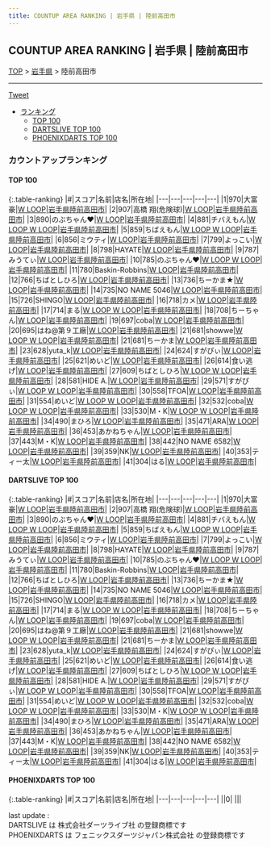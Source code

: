 ```yaml
---
title: COUNTUP AREA RANKING | 岩手県 | 陸前高田市
---
```

## COUNTUP AREA RANKING | 岩手県 | 陸前高田市

[TOP](/darts/rank/) > [岩手県](/darts/rank/岩手県/) > 陸前高田市

___

<a href="https://twitter.com/share?ref_src=twsrc%5Etfw" data-text="COUNTUP AREA RANKING | 岩手県陸前高田市" class="twitter-share-button" data-hashtags="DARTSLIVE,PHOENIXDARTS,darts,ダーツ" data-show-count="false">Tweet</a>

* [ランキング](#カウントアップランキング)
    * [TOP 100](#top-100)
    * [DARTSLIVE TOP 100](#dartslive-top-100)
    * [PHOENIXDARTS TOP 100](#phoenixdarts-top-100)

### カウントアップランキング

#### TOP 100



{:.table-ranking}
|#|スコア|名前|店名|所在地|
|---|---|---|---|---|
|1|970|<span class="rank-name-dl">大富 豪</span>|<a href="https://search.dartslive.com/jp/shop/9b3886d2ef2fa5150d9b047a20a7ba1e">W LOOP</a>|<a href="/darts/rank/岩手県/陸前高田市">岩手県陸前高田市</a>|
|2|907|<span class="rank-name-dl">高橋 翔(危険球)</span>|<a href="https://search.dartslive.com/jp/shop/9b3886d2ef2fa5150d9b047a20a7ba1e">W LOOP</a>|<a href="/darts/rank/岩手県/陸前高田市">岩手県陸前高田市</a>|
|3|890|<span class="rank-name-dl">のぶちゃん❤️</span>|<a href="https://search.dartslive.com/jp/shop/9b3886d2ef2fa5150d9b047a20a7ba1e">W LOOP</a>|<a href="/darts/rank/岩手県/陸前高田市">岩手県陸前高田市</a>|
|4|881|<span class="rank-name-dl">チバえもん</span>|<a href="https://search.dartslive.com/jp/shop/9b3886d2ef2fa5150d9b047a20a7ba1e">W LOOP W LOOP</a>|<a href="/darts/rank/岩手県/陸前高田市">岩手県陸前高田市</a>|
|5|859|<span class="rank-name-dl">ちばえもん</span>|<a href="https://search.dartslive.com/jp/shop/9b3886d2ef2fa5150d9b047a20a7ba1e">W LOOP W LOOP</a>|<a href="/darts/rank/岩手県/陸前高田市">岩手県陸前高田市</a>|
|6|856|<span class="rank-name-dl">ミウティ</span>|<a href="https://search.dartslive.com/jp/shop/9b3886d2ef2fa5150d9b047a20a7ba1e">W LOOP</a>|<a href="/darts/rank/岩手県/陸前高田市">岩手県陸前高田市</a>|
|7|799|<span class="rank-name-dl">よっこい</span>|<a href="https://search.dartslive.com/jp/shop/9b3886d2ef2fa5150d9b047a20a7ba1e">W LOOP</a>|<a href="/darts/rank/岩手県/陸前高田市">岩手県陸前高田市</a>|
|8|798|<span class="rank-name-dl">HAYATE</span>|<a href="https://search.dartslive.com/jp/shop/9b3886d2ef2fa5150d9b047a20a7ba1e">W LOOP</a>|<a href="/darts/rank/岩手県/陸前高田市">岩手県陸前高田市</a>|
|9|787|<span class="rank-name-dl">みうてぃ</span>|<a href="https://search.dartslive.com/jp/shop/9b3886d2ef2fa5150d9b047a20a7ba1e">W LOOP</a>|<a href="/darts/rank/岩手県/陸前高田市">岩手県陸前高田市</a>|
|10|785|<span class="rank-name-dl">のぶちゃん❤️</span>|<a href="https://search.dartslive.com/jp/shop/9b3886d2ef2fa5150d9b047a20a7ba1e">W LOOP W LOOP</a>|<a href="/darts/rank/岩手県/陸前高田市">岩手県陸前高田市</a>|
|11|780|<span class="rank-name-dl">Baskin-Robbins</span>|<a href="https://search.dartslive.com/jp/shop/9b3886d2ef2fa5150d9b047a20a7ba1e">W LOOP</a>|<a href="/darts/rank/岩手県/陸前高田市">岩手県陸前高田市</a>|
|12|766|<span class="rank-name-dl">ちばとしひろ</span>|<a href="https://search.dartslive.com/jp/shop/9b3886d2ef2fa5150d9b047a20a7ba1e">W LOOP</a>|<a href="/darts/rank/岩手県/陸前高田市">岩手県陸前高田市</a>|
|13|736|<span class="rank-name-dl">ちーかま★</span>|<a href="https://search.dartslive.com/jp/shop/9b3886d2ef2fa5150d9b047a20a7ba1e">W LOOP</a>|<a href="/darts/rank/岩手県/陸前高田市">岩手県陸前高田市</a>|
|14|735|<span class="rank-name-dl">NO NAME 5046</span>|<a href="https://search.dartslive.com/jp/shop/9b3886d2ef2fa5150d9b047a20a7ba1e">W LOOP</a>|<a href="/darts/rank/岩手県/陸前高田市">岩手県陸前高田市</a>|
|15|726|<span class="rank-name-dl">SHINGO</span>|<a href="https://search.dartslive.com/jp/shop/9b3886d2ef2fa5150d9b047a20a7ba1e">W LOOP</a>|<a href="/darts/rank/岩手県/陸前高田市">岩手県陸前高田市</a>|
|16|718|<span class="rank-name-dl">カメ</span>|<a href="https://search.dartslive.com/jp/shop/9b3886d2ef2fa5150d9b047a20a7ba1e">W LOOP</a>|<a href="/darts/rank/岩手県/陸前高田市">岩手県陸前高田市</a>|
|17|714|<span class="rank-name-dl">まる</span>|<a href="https://search.dartslive.com/jp/shop/9b3886d2ef2fa5150d9b047a20a7ba1e">W LOOP W LOOP</a>|<a href="/darts/rank/岩手県/陸前高田市">岩手県陸前高田市</a>|
|18|708|<span class="rank-name-dl">ちーちゃん</span>|<a href="https://search.dartslive.com/jp/shop/9b3886d2ef2fa5150d9b047a20a7ba1e">W LOOP</a>|<a href="/darts/rank/岩手県/陸前高田市">岩手県陸前高田市</a>|
|19|697|<span class="rank-name-dl">coba</span>|<a href="https://search.dartslive.com/jp/shop/9b3886d2ef2fa5150d9b047a20a7ba1e">W LOOP</a>|<a href="/darts/rank/岩手県/陸前高田市">岩手県陸前高田市</a>|
|20|695|<span class="rank-name-dl">はね@第９工廠</span>|<a href="https://search.dartslive.com/jp/shop/9b3886d2ef2fa5150d9b047a20a7ba1e">W LOOP</a>|<a href="/darts/rank/岩手県/陸前高田市">岩手県陸前高田市</a>|
|21|681|<span class="rank-name-dl">showwe</span>|<a href="https://search.dartslive.com/jp/shop/9b3886d2ef2fa5150d9b047a20a7ba1e">W LOOP W LOOP</a>|<a href="/darts/rank/岩手県/陸前高田市">岩手県陸前高田市</a>|
|21|681|<span class="rank-name-dl">ちーかま</span>|<a href="https://search.dartslive.com/jp/shop/9b3886d2ef2fa5150d9b047a20a7ba1e">W LOOP</a>|<a href="/darts/rank/岩手県/陸前高田市">岩手県陸前高田市</a>|
|23|628|<span class="rank-name-dl">yuta_k</span>|<a href="https://search.dartslive.com/jp/shop/9b3886d2ef2fa5150d9b047a20a7ba1e">W LOOP</a>|<a href="/darts/rank/岩手県/陸前高田市">岩手県陸前高田市</a>|
|24|624|<span class="rank-name-dl">すがぴぃ</span>|<a href="https://search.dartslive.com/jp/shop/9b3886d2ef2fa5150d9b047a20a7ba1e">W LOOP</a>|<a href="/darts/rank/岩手県/陸前高田市">岩手県陸前高田市</a>|
|25|621|<span class="rank-name-dl">めいど</span>|<a href="https://search.dartslive.com/jp/shop/9b3886d2ef2fa5150d9b047a20a7ba1e">W LOOP</a>|<a href="/darts/rank/岩手県/陸前高田市">岩手県陸前高田市</a>|
|26|614|<span class="rank-name-dl">食い逃げ</span>|<a href="https://search.dartslive.com/jp/shop/9b3886d2ef2fa5150d9b047a20a7ba1e">W LOOP</a>|<a href="/darts/rank/岩手県/陸前高田市">岩手県陸前高田市</a>|
|27|609|<span class="rank-name-dl">ちばとしひろ</span>|<a href="https://search.dartslive.com/jp/shop/9b3886d2ef2fa5150d9b047a20a7ba1e">W LOOP W LOOP</a>|<a href="/darts/rank/岩手県/陸前高田市">岩手県陸前高田市</a>|
|28|581|<span class="rank-name-dl">HIDE A.</span>|<a href="https://search.dartslive.com/jp/shop/9b3886d2ef2fa5150d9b047a20a7ba1e">W LOOP</a>|<a href="/darts/rank/岩手県/陸前高田市">岩手県陸前高田市</a>|
|29|571|<span class="rank-name-dl">すがぴぃ</span>|<a href="https://search.dartslive.com/jp/shop/9b3886d2ef2fa5150d9b047a20a7ba1e">W LOOP W LOOP</a>|<a href="/darts/rank/岩手県/陸前高田市">岩手県陸前高田市</a>|
|30|558|<span class="rank-name-dl">TFOA</span>|<a href="https://search.dartslive.com/jp/shop/9b3886d2ef2fa5150d9b047a20a7ba1e">W LOOP</a>|<a href="/darts/rank/岩手県/陸前高田市">岩手県陸前高田市</a>|
|31|554|<span class="rank-name-dl">めいど</span>|<a href="https://search.dartslive.com/jp/shop/9b3886d2ef2fa5150d9b047a20a7ba1e">W LOOP W LOOP</a>|<a href="/darts/rank/岩手県/陸前高田市">岩手県陸前高田市</a>|
|32|532|<span class="rank-name-dl">coba</span>|<a href="https://search.dartslive.com/jp/shop/9b3886d2ef2fa5150d9b047a20a7ba1e">W LOOP W LOOP</a>|<a href="/darts/rank/岩手県/陸前高田市">岩手県陸前高田市</a>|
|33|530|<span class="rank-name-dl">M・K</span>|<a href="https://search.dartslive.com/jp/shop/9b3886d2ef2fa5150d9b047a20a7ba1e">W LOOP W LOOP</a>|<a href="/darts/rank/岩手県/陸前高田市">岩手県陸前高田市</a>|
|34|490|<span class="rank-name-dl">まひろ</span>|<a href="https://search.dartslive.com/jp/shop/9b3886d2ef2fa5150d9b047a20a7ba1e">W LOOP</a>|<a href="/darts/rank/岩手県/陸前高田市">岩手県陸前高田市</a>|
|35|471|<span class="rank-name-dl">ARA</span>|<a href="https://search.dartslive.com/jp/shop/9b3886d2ef2fa5150d9b047a20a7ba1e">W LOOP</a>|<a href="/darts/rank/岩手県/陸前高田市">岩手県陸前高田市</a>|
|36|453|<span class="rank-name-dl">あかねちゃん</span>|<a href="https://search.dartslive.com/jp/shop/9b3886d2ef2fa5150d9b047a20a7ba1e">W LOOP</a>|<a href="/darts/rank/岩手県/陸前高田市">岩手県陸前高田市</a>|
|37|443|<span class="rank-name-dl">M・K</span>|<a href="https://search.dartslive.com/jp/shop/9b3886d2ef2fa5150d9b047a20a7ba1e">W LOOP</a>|<a href="/darts/rank/岩手県/陸前高田市">岩手県陸前高田市</a>|
|38|442|<span class="rank-name-dl">NO NAME 6582</span>|<a href="https://search.dartslive.com/jp/shop/9b3886d2ef2fa5150d9b047a20a7ba1e">W LOOP</a>|<a href="/darts/rank/岩手県/陸前高田市">岩手県陸前高田市</a>|
|39|359|<span class="rank-name-dl">NK</span>|<a href="https://search.dartslive.com/jp/shop/9b3886d2ef2fa5150d9b047a20a7ba1e">W LOOP</a>|<a href="/darts/rank/岩手県/陸前高田市">岩手県陸前高田市</a>|
|40|353|<span class="rank-name-dl">ティー太</span>|<a href="https://search.dartslive.com/jp/shop/9b3886d2ef2fa5150d9b047a20a7ba1e">W LOOP</a>|<a href="/darts/rank/岩手県/陸前高田市">岩手県陸前高田市</a>|
|41|304|<span class="rank-name-dl">はる</span>|<a href="https://search.dartslive.com/jp/shop/9b3886d2ef2fa5150d9b047a20a7ba1e">W LOOP</a>|<a href="/darts/rank/岩手県/陸前高田市">岩手県陸前高田市</a>|


#### DARTSLIVE TOP 100



{:.table-ranking}
|#|スコア|名前|店名|所在地|
|---|---|---|---|---|
|1|970|<span class="rank-name-dl">大富 豪</span>|<a href="https://search.dartslive.com/jp/shop/9b3886d2ef2fa5150d9b047a20a7ba1e">W LOOP</a>|<a href="/darts/rank/岩手県/陸前高田市">岩手県陸前高田市</a>|
|2|907|<span class="rank-name-dl">高橋 翔(危険球)</span>|<a href="https://search.dartslive.com/jp/shop/9b3886d2ef2fa5150d9b047a20a7ba1e">W LOOP</a>|<a href="/darts/rank/岩手県/陸前高田市">岩手県陸前高田市</a>|
|3|890|<span class="rank-name-dl">のぶちゃん❤️</span>|<a href="https://search.dartslive.com/jp/shop/9b3886d2ef2fa5150d9b047a20a7ba1e">W LOOP</a>|<a href="/darts/rank/岩手県/陸前高田市">岩手県陸前高田市</a>|
|4|881|<span class="rank-name-dl">チバえもん</span>|<a href="https://search.dartslive.com/jp/shop/9b3886d2ef2fa5150d9b047a20a7ba1e">W LOOP W LOOP</a>|<a href="/darts/rank/岩手県/陸前高田市">岩手県陸前高田市</a>|
|5|859|<span class="rank-name-dl">ちばえもん</span>|<a href="https://search.dartslive.com/jp/shop/9b3886d2ef2fa5150d9b047a20a7ba1e">W LOOP W LOOP</a>|<a href="/darts/rank/岩手県/陸前高田市">岩手県陸前高田市</a>|
|6|856|<span class="rank-name-dl">ミウティ</span>|<a href="https://search.dartslive.com/jp/shop/9b3886d2ef2fa5150d9b047a20a7ba1e">W LOOP</a>|<a href="/darts/rank/岩手県/陸前高田市">岩手県陸前高田市</a>|
|7|799|<span class="rank-name-dl">よっこい</span>|<a href="https://search.dartslive.com/jp/shop/9b3886d2ef2fa5150d9b047a20a7ba1e">W LOOP</a>|<a href="/darts/rank/岩手県/陸前高田市">岩手県陸前高田市</a>|
|8|798|<span class="rank-name-dl">HAYATE</span>|<a href="https://search.dartslive.com/jp/shop/9b3886d2ef2fa5150d9b047a20a7ba1e">W LOOP</a>|<a href="/darts/rank/岩手県/陸前高田市">岩手県陸前高田市</a>|
|9|787|<span class="rank-name-dl">みうてぃ</span>|<a href="https://search.dartslive.com/jp/shop/9b3886d2ef2fa5150d9b047a20a7ba1e">W LOOP</a>|<a href="/darts/rank/岩手県/陸前高田市">岩手県陸前高田市</a>|
|10|785|<span class="rank-name-dl">のぶちゃん❤️</span>|<a href="https://search.dartslive.com/jp/shop/9b3886d2ef2fa5150d9b047a20a7ba1e">W LOOP W LOOP</a>|<a href="/darts/rank/岩手県/陸前高田市">岩手県陸前高田市</a>|
|11|780|<span class="rank-name-dl">Baskin-Robbins</span>|<a href="https://search.dartslive.com/jp/shop/9b3886d2ef2fa5150d9b047a20a7ba1e">W LOOP</a>|<a href="/darts/rank/岩手県/陸前高田市">岩手県陸前高田市</a>|
|12|766|<span class="rank-name-dl">ちばとしひろ</span>|<a href="https://search.dartslive.com/jp/shop/9b3886d2ef2fa5150d9b047a20a7ba1e">W LOOP</a>|<a href="/darts/rank/岩手県/陸前高田市">岩手県陸前高田市</a>|
|13|736|<span class="rank-name-dl">ちーかま★</span>|<a href="https://search.dartslive.com/jp/shop/9b3886d2ef2fa5150d9b047a20a7ba1e">W LOOP</a>|<a href="/darts/rank/岩手県/陸前高田市">岩手県陸前高田市</a>|
|14|735|<span class="rank-name-dl">NO NAME 5046</span>|<a href="https://search.dartslive.com/jp/shop/9b3886d2ef2fa5150d9b047a20a7ba1e">W LOOP</a>|<a href="/darts/rank/岩手県/陸前高田市">岩手県陸前高田市</a>|
|15|726|<span class="rank-name-dl">SHINGO</span>|<a href="https://search.dartslive.com/jp/shop/9b3886d2ef2fa5150d9b047a20a7ba1e">W LOOP</a>|<a href="/darts/rank/岩手県/陸前高田市">岩手県陸前高田市</a>|
|16|718|<span class="rank-name-dl">カメ</span>|<a href="https://search.dartslive.com/jp/shop/9b3886d2ef2fa5150d9b047a20a7ba1e">W LOOP</a>|<a href="/darts/rank/岩手県/陸前高田市">岩手県陸前高田市</a>|
|17|714|<span class="rank-name-dl">まる</span>|<a href="https://search.dartslive.com/jp/shop/9b3886d2ef2fa5150d9b047a20a7ba1e">W LOOP W LOOP</a>|<a href="/darts/rank/岩手県/陸前高田市">岩手県陸前高田市</a>|
|18|708|<span class="rank-name-dl">ちーちゃん</span>|<a href="https://search.dartslive.com/jp/shop/9b3886d2ef2fa5150d9b047a20a7ba1e">W LOOP</a>|<a href="/darts/rank/岩手県/陸前高田市">岩手県陸前高田市</a>|
|19|697|<span class="rank-name-dl">coba</span>|<a href="https://search.dartslive.com/jp/shop/9b3886d2ef2fa5150d9b047a20a7ba1e">W LOOP</a>|<a href="/darts/rank/岩手県/陸前高田市">岩手県陸前高田市</a>|
|20|695|<span class="rank-name-dl">はね@第９工廠</span>|<a href="https://search.dartslive.com/jp/shop/9b3886d2ef2fa5150d9b047a20a7ba1e">W LOOP</a>|<a href="/darts/rank/岩手県/陸前高田市">岩手県陸前高田市</a>|
|21|681|<span class="rank-name-dl">showwe</span>|<a href="https://search.dartslive.com/jp/shop/9b3886d2ef2fa5150d9b047a20a7ba1e">W LOOP W LOOP</a>|<a href="/darts/rank/岩手県/陸前高田市">岩手県陸前高田市</a>|
|21|681|<span class="rank-name-dl">ちーかま</span>|<a href="https://search.dartslive.com/jp/shop/9b3886d2ef2fa5150d9b047a20a7ba1e">W LOOP</a>|<a href="/darts/rank/岩手県/陸前高田市">岩手県陸前高田市</a>|
|23|628|<span class="rank-name-dl">yuta_k</span>|<a href="https://search.dartslive.com/jp/shop/9b3886d2ef2fa5150d9b047a20a7ba1e">W LOOP</a>|<a href="/darts/rank/岩手県/陸前高田市">岩手県陸前高田市</a>|
|24|624|<span class="rank-name-dl">すがぴぃ</span>|<a href="https://search.dartslive.com/jp/shop/9b3886d2ef2fa5150d9b047a20a7ba1e">W LOOP</a>|<a href="/darts/rank/岩手県/陸前高田市">岩手県陸前高田市</a>|
|25|621|<span class="rank-name-dl">めいど</span>|<a href="https://search.dartslive.com/jp/shop/9b3886d2ef2fa5150d9b047a20a7ba1e">W LOOP</a>|<a href="/darts/rank/岩手県/陸前高田市">岩手県陸前高田市</a>|
|26|614|<span class="rank-name-dl">食い逃げ</span>|<a href="https://search.dartslive.com/jp/shop/9b3886d2ef2fa5150d9b047a20a7ba1e">W LOOP</a>|<a href="/darts/rank/岩手県/陸前高田市">岩手県陸前高田市</a>|
|27|609|<span class="rank-name-dl">ちばとしひろ</span>|<a href="https://search.dartslive.com/jp/shop/9b3886d2ef2fa5150d9b047a20a7ba1e">W LOOP W LOOP</a>|<a href="/darts/rank/岩手県/陸前高田市">岩手県陸前高田市</a>|
|28|581|<span class="rank-name-dl">HIDE A.</span>|<a href="https://search.dartslive.com/jp/shop/9b3886d2ef2fa5150d9b047a20a7ba1e">W LOOP</a>|<a href="/darts/rank/岩手県/陸前高田市">岩手県陸前高田市</a>|
|29|571|<span class="rank-name-dl">すがぴぃ</span>|<a href="https://search.dartslive.com/jp/shop/9b3886d2ef2fa5150d9b047a20a7ba1e">W LOOP W LOOP</a>|<a href="/darts/rank/岩手県/陸前高田市">岩手県陸前高田市</a>|
|30|558|<span class="rank-name-dl">TFOA</span>|<a href="https://search.dartslive.com/jp/shop/9b3886d2ef2fa5150d9b047a20a7ba1e">W LOOP</a>|<a href="/darts/rank/岩手県/陸前高田市">岩手県陸前高田市</a>|
|31|554|<span class="rank-name-dl">めいど</span>|<a href="https://search.dartslive.com/jp/shop/9b3886d2ef2fa5150d9b047a20a7ba1e">W LOOP W LOOP</a>|<a href="/darts/rank/岩手県/陸前高田市">岩手県陸前高田市</a>|
|32|532|<span class="rank-name-dl">coba</span>|<a href="https://search.dartslive.com/jp/shop/9b3886d2ef2fa5150d9b047a20a7ba1e">W LOOP W LOOP</a>|<a href="/darts/rank/岩手県/陸前高田市">岩手県陸前高田市</a>|
|33|530|<span class="rank-name-dl">M・K</span>|<a href="https://search.dartslive.com/jp/shop/9b3886d2ef2fa5150d9b047a20a7ba1e">W LOOP W LOOP</a>|<a href="/darts/rank/岩手県/陸前高田市">岩手県陸前高田市</a>|
|34|490|<span class="rank-name-dl">まひろ</span>|<a href="https://search.dartslive.com/jp/shop/9b3886d2ef2fa5150d9b047a20a7ba1e">W LOOP</a>|<a href="/darts/rank/岩手県/陸前高田市">岩手県陸前高田市</a>|
|35|471|<span class="rank-name-dl">ARA</span>|<a href="https://search.dartslive.com/jp/shop/9b3886d2ef2fa5150d9b047a20a7ba1e">W LOOP</a>|<a href="/darts/rank/岩手県/陸前高田市">岩手県陸前高田市</a>|
|36|453|<span class="rank-name-dl">あかねちゃん</span>|<a href="https://search.dartslive.com/jp/shop/9b3886d2ef2fa5150d9b047a20a7ba1e">W LOOP</a>|<a href="/darts/rank/岩手県/陸前高田市">岩手県陸前高田市</a>|
|37|443|<span class="rank-name-dl">M・K</span>|<a href="https://search.dartslive.com/jp/shop/9b3886d2ef2fa5150d9b047a20a7ba1e">W LOOP</a>|<a href="/darts/rank/岩手県/陸前高田市">岩手県陸前高田市</a>|
|38|442|<span class="rank-name-dl">NO NAME 6582</span>|<a href="https://search.dartslive.com/jp/shop/9b3886d2ef2fa5150d9b047a20a7ba1e">W LOOP</a>|<a href="/darts/rank/岩手県/陸前高田市">岩手県陸前高田市</a>|
|39|359|<span class="rank-name-dl">NK</span>|<a href="https://search.dartslive.com/jp/shop/9b3886d2ef2fa5150d9b047a20a7ba1e">W LOOP</a>|<a href="/darts/rank/岩手県/陸前高田市">岩手県陸前高田市</a>|
|40|353|<span class="rank-name-dl">ティー太</span>|<a href="https://search.dartslive.com/jp/shop/9b3886d2ef2fa5150d9b047a20a7ba1e">W LOOP</a>|<a href="/darts/rank/岩手県/陸前高田市">岩手県陸前高田市</a>|
|41|304|<span class="rank-name-dl">はる</span>|<a href="https://search.dartslive.com/jp/shop/9b3886d2ef2fa5150d9b047a20a7ba1e">W LOOP</a>|<a href="/darts/rank/岩手県/陸前高田市">岩手県陸前高田市</a>|


#### PHOENIXDARTS TOP 100



{:.table-ranking}
|#|スコア|名前|店名|所在地|
|---|---|---|---|---|
||0|<span class="rank-name-dl"> </span>|<a href=""></a>|<a href="/darts/rank//"></a>|


<div class="footer border-top border-gray-light mt-5 pt-3 text-right text-gray">
    last update : <span style="font-weight: italic" id="foot_last_modified"></span><br />
    DARTSLIVE は 株式会社ダーツライブ社 の登録商標です<br />
    PHOENIXDARTS は フェニックスダーツジャパン株式会社 の登録商標です<br />
</div>

<script src="https://cdnjs.cloudflare.com/ajax/libs/jquery.tablesorter/2.31.3/js/jquery.tablesorter.min.js" integrity="sha512-qzgd5cYSZcosqpzpn7zF2ZId8f/8CHmFKZ8j7mU4OUXTNRd5g+ZHBPsgKEwoqxCtdQvExE5LprwwPAgoicguNg==" crossorigin="anonymous" referrerpolicy="no-referrer"></script>
<link rel="stylesheet" href="https://cdnjs.cloudflare.com/ajax/libs/jquery.tablesorter/2.31.3/css/theme.default.min.css" integrity="sha512-wghhOJkjQX0Lh3NSWvNKeZ0ZpNn+SPVXX1Qyc9OCaogADktxrBiBdKGDoqVUOyhStvMBmJQ8ZdMHiR3wuEq8+w==" crossorigin="anonymous" referrerpolicy="no-referrer" />
<script>
$(function() {
    $(".table-ranking").tablesorter({sortList:[[0, 0]]});
    $("#foot_last_modified").text(formatDate(new Date(document.lastModified), 'yyyy-MM-dd HH:mm:ss'));
});
</script>

<script async src="https://platform.twitter.com/widgets.js" charset="utf-8"></script>